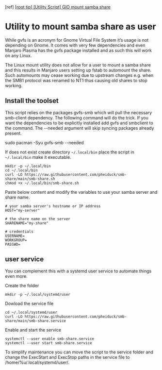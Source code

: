 [ref] [[root tip] [Utility Script] GIO mount samba share ](https://forum.manjaro.org/t/root-tip-utility-script-gio-mount-samba-share/100723)

# Utility to mount samba share as user

While gvfs is an acronym for Gnome Virtual File System it’s usage is not depending on Gnome. It comes with very few dependencies and even Manjaro Plasma has the gvfs package installed and as such this will work on any Linux.

The Linux mount utility does not allow for a user to mount a samba share and this results in Manjaro users setting up fstab to automount the share. Such automounts may cease working due to upstream changes e.g. when the SMB1 protocol was renamed to NT1 thus causing old shares to stop working.

## Install the toolset

This script relies on the packages gvfs-smb which will pull the necessary smb-client dependency. The following command will do the trick. If you want the dependencies to be explicitly installed add gvfs and smbclient to the command. The --needed argument will skip syncing packages already present.

sudo pacman -Syu gvfs-smb --needed

If does not exist create directory `~/.local/bin` place the script in `~/.local/bin` make it executable.

```
mkdir -p ~/.local/bin
cd ~/.local/bin
curl -LO https://raw.githubusercontent.com/pheiduck/smb-share/main/smb-share.sh
chmod +x ~/.local/bin/smb-share.sh
```

Paste below content and modify the variables to use your samba server and share name.

```
# your samba server's hostname or IP address
HOST="my-server"

# the share name on the server
SHARENAME="my-share"

# credentials
USERNAME=
WORKGROUP=
PASSWD=
```

## user service

You can complement this with a systemd user service to automate things even more.

Create the folder

```
mkdir -p ~/.local/systemd/user
```

Dowload the service file

```
cd ~/.local/systemd/user
curl -LO https://raw.githubusercontent.com/pheiduck/smb-share/main/smb-share.service
```

Enable and start the service

```
systemctl --user enable smb-share.service
systemctl --user start smb-share.service
```

To simplify maintenance you can move the script to the service folder and change the ExecStart and ExecStop paths in the service file to /home/%u/.local/systemd/user/.

